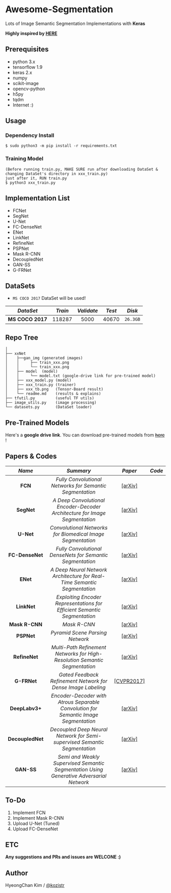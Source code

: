 # Awesome-Segmentation
Lots of Image Semantic Segmentation Implementations with **Keras**

**Highly inspired by [HERE](https://meetshah1995.github.io/semantic-segmentation/deep-learning/pytorch/visdom/2017/06/01/semantic-segmentation-over-the-years.html)**

## Prerequisites
* python 3.x
* tensorflow 1.9
* keras 2.x
* numpy
* scikit-image
* opencv-python
* h5py
* tqdm
* Internet :)

## Usage
### Dependency Install
    $ sudo python3 -m pip install -r requirements.txt
### Training Model
    (Before running train.py, MAKE SURE run after downloading DataSet & changing DataSet's directory in xxx_train.py)
    just after it, RUN train.py
    $ python3 xxx_train.py

## Implementation List
* FCNet
* SegNet
* U-Net
* FC-DenseNet
* ENet
* LinkNet
* RefineNet
* PSPNet
* Mask R-CNN
* DecoupledNet
* GAN-SS
* G-FRNet

## DataSets
* ``MS COCO 2017`` DataSet will be used!

*DataSet* | *Train* | *Validate* | *Test* | *Disk*
:---: | :---: | :---: | :---: | :---: |
**MS COCO 2017** | 118287 | 5000 | 40670 | ``26.3GB``

## Repo Tree
```
│
├── xxNet
│    ├──gan_img (generated images)
│    │     ├── train_xxx.png
│    │     └── train_xxx.png
│    ├── model  (model)
│    │     └── model.txt (google-drive link for pre-trained model)
│    ├── xxx_model.py (model)
│    ├── xxx_train.py (trainer)
│    ├── xxx_tb.png   (Tensor-Board result)
│    └── readme.md    (results & explains)
├── tfutil.py         (useful TF utils)
├── image_utils.py    (image processing)
└── datasets.py       (DataSet loader)
```

## Pre-Trained Models

Here's a **google drive link**. You can download pre-trained models from [~~here~~]() !

## Papers & Codes

*Name* | *Summary* | *Paper* | *Code*
:---: | :---: | :---: | :---:
**FCN** | *Fully Convolutional Networks for Semantic Segmentation* | [[arXiv]](https://arxiv.org/abs/1411.4038) |
**SegNet** | *A Deep Convolutional Encoder-Decoder Architecture for Image Segmentation* | [[arXiv]](https://arxiv.org/abs/1511.00561) |
**U-Net** | *Convolutional Networks for Biomedical Image Segmentation* | [[arXiv]](https://arxiv.org/abs/1505.04597) | 
**FC-DenseNet** | *Fully Convolutional DenseNets for Semantic Segmentation* | [[arXiv]](https://arxiv.org/abs/1611.09326) |
**ENet** | *A Deep Neural Network Architecture for Real-Time Semantic Segmentation* | [[arXiv]](https://arxiv.org/abs/1606.02147) |
**LinkNet** | *Exploiting Encoder Representations for Efficient Semantic Segmentation* | [[arXiv]](https://arxiv.org/abs/1707.03718) |
**Mask R-CNN** | *Mask R-CNN* | [[arXiv]](https://arxiv.org/abs/1703.06870) |
**PSPNet** | *Pyramid Scene Parsing Network* | [[arXiv]](https://arxiv.org/abs/1612.01105) |
**RefineNet** | *Multi-Path Refinement Networks for High-Resolution Semantic Segmentation* | [[arXiv]](https://arxiv.org/abs/1611.06612) |
**G-FRNet** | *Gated Feedback Refinement Network for Dense Image Labeling* | [[CVPR2017]](http://www.cs.umanitoba.ca/~ywang/papers/cvpr17.pdf) |
**DeepLabv3+** | *Encoder-Decoder with Atrous Separable Convolution for Semantic Image Segmentation* | [[arXiv]](https://arxiv.org/abs/1802.02611) |
**DecoupledNet** | *Decoupled Deep Neural Network for Semi-supervised Semantic Segmentation* | [[arXiv]](https://arxiv.org/abs/1506.04924) |
**GAN-SS** | *Semi and Weakly Supervised Semantic Segmentation Using Generative Adversarial Network* | [[arXiv]](https://arxiv.org/abs/1703.09695) |

## To-Do
1. Implement FCN
2. Implement Mask R-CNN
3. Upload U-Net (Tuned)
4. Upload FC-DenseNet

## ETC

**Any suggestions and PRs and issues are WELCONE :)**

## Author
HyeongChan Kim / [@kozistr](http://kozistr.tech)
